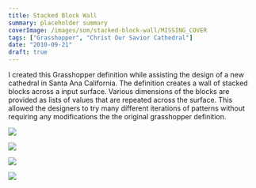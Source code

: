 ```yaml
---
title: Stacked Block Wall
summary: placeholder summary
coverImage: /images/som/stacked-block-wall/MISSING_COVER
tags: ["Grasshopper", "Christ Our Savior Cathedral"]
date: "2010-09-21"
draft: true
---
```


I created this Grasshopper definition while assisting the design of a new cathedral in Santa Ana California. The definition creates a wall of stacked blocks across a input surface. Various dimensions of the blocks are provided as lists of values that are repeated across the surface. This allowed the designers to try many different iterations of patterns without requiring any modifications the the original grasshopper definition.

![](stacked-blocks.png)

![](block-definiiton.png)

![](blocks-4.jpg)

![](1839.jpg)
